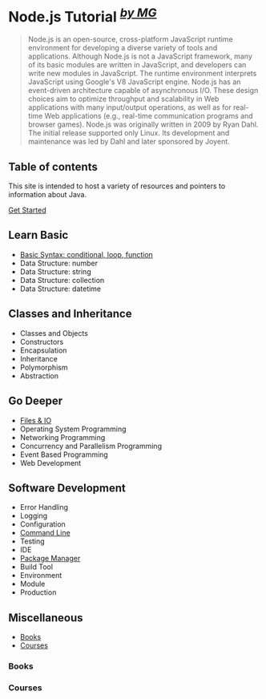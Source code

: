 # Node.js Tutorial <sup><i><a href="http://magizbox.com/">by MG</a></i></sup>

> Node.js is an open-source, cross-platform JavaScript runtime environment for developing a diverse variety of tools and applications. Although Node.js is not a JavaScript framework, many of its basic modules are written in JavaScript, and developers can write new modules in JavaScript. The runtime environment interprets JavaScript using Google's V8 JavaScript engine. Node.js has an event-driven architecture capable of asynchronous I/O. These design choices aim to optimize throughput and scalability in Web applications with many input/output operations, as well as for real-time Web applications (e.g., real-time communication programs and browser games). Node.js was originally written in 2009 by Ryan Dahl. The initial release supported only Linux. Its development and maintenance was led by Dahl and later sponsored by Joyent.

## Table of contents

This site is intended to host a variety of resources and pointers to information about Java. 

[<span class="fa fa-cloud-download"></span> Get Started](get_started.md)

## Learn Basic

* [Basic Syntax: conditional, loop, function](basic_syntax.md)
* Data Structure: number
* Data Structure: string
* Data Structure: collection 
* Data Structure: datetime

## Classes and Inheritance

* Classes and Objects
* Constructors
* Encapsulation
* Inheritance
* Polymorphism
* Abstraction

## Go Deeper

* [Files & IO](io.md)
* Operating System Programming
* Networking Programming
* Concurrency and Parallelism Programming
* Event Based Programming
* Web Development

## Software Development

* Error Handling
* Logging
* Configuration
* [Command Line](command_line.md)
* Testing
* IDE
* [Package Manager](package_manager.md)
* Build Tool
* Environment
* Module
* Production

## Miscellaneous 

* [Books](#books)
* [Courses](#courses)

### Books

<div class="books" gid="1U-R9ba2wBN_qVKdNuRtx7e7TigmfvEjqC3tdnaB1yHw"></div>
<div class="clearfix"></div>

### Courses

<div class="courses" gid="1Ex0wBWKbMVSvQshfEvFqNQ7dHADfkYuAidwXlqtB6oY"></div>
